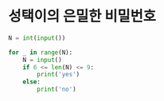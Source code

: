 # 성택이의 은밀한 비밀번호

```python
N = int(input())

for _ in range(N):
    N = input()
    if 6 <= len(N) <= 9:
        print('yes')
    else:
        print('no')
```
